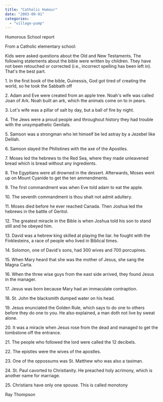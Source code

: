 ```yaml
---
title: "Catholic Humour"
date: "2003-09-01"
categories: 
  - "village-pump"
---
```


Humorous School report

From a Catholic elementary school:

Kids were asked questions about the Old and New Testaments. The following statements about the bible were written by children. They have not been retouched or corrected (i.e., incorrect spelling has been left in). That's the best part.

1\. In the first book of the bible, Guinessis, God got tired of creating the world, so he took the Sabbath off

2\. Adam and Eve were created from an apple tree. Noah's wife was called Joan of Ark. Noah built an ark, which the animals come on to in pears.

3\. Lot's wife was a pillar of salt by day, but a ball of fire by night.

4\. The Jews were a proud people and throughout history they had trouble with the unsympathetic Genitals.

5\. Samson was a strongman who let himself be led astray by a Jezebel like Delilah.

6\. Samson slayed the Philistines with the axe of the Apostles.

7\. Moses led the hebrews to the Red Sea, where they made unleavened bread which is bread without any ingredients.

8\. The Egyptians were all drowned in the dessert. Afterwards, Moses went up on Mount Cyanide to get the ten ammendments.

9\. The first commandment was when Eve told adam to eat the apple.

10\. The seventh commandment is thou shalt not admit adultery.

11\. Moses died before he ever reached Canada. Then Joshua led the hebrews in the battle of Geritol.

12\. The greatest miracle in the Bible is when Joshua told his son to stand still and he obeyed him.

13\. David was a hebrew king skilled at playing the liar. he fought with the Finklesteins, a race of people who lived in Biblical times.

14\. Solomon, one of David's sons, had 300 wives and 700 porcupines.

15\. When Mary heard that she was the mother of Jesus, she sang the Magna Carta.

16\. When the three wise guys from the east side arrived, they found Jesus in the manager.

17\. Jesus was born because Mary had an immaculate contraption.

18\. St. John the blacksmith dumped water on his head.

19\. Jesus enunciated the Golden Rule, which says to do one to others before they do one to you. He also explained, a man doth not live by sweat alone.

20\. It was a miracle when Jesus rose from the dead and managed to get the tombstone off the entrance.

21\. The people who followed the lord were called the 12 decibels.

22\. The epistles were the wives of the apostles.

23\. One of the oppossums was St. Matthew who was also a taximan.

24\. St. Paul cavorted to Christianity. He preached holy acrimony, which is another name for marriage.

25\. Christians have only one spouse. This is called monotony

Ray Thompson
